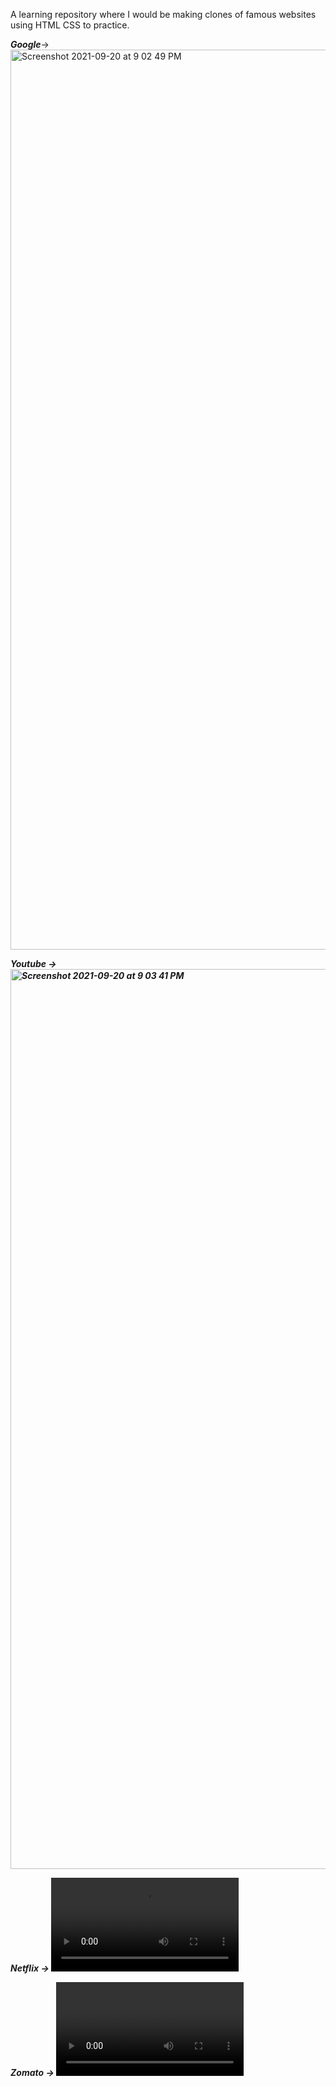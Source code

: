 A learning repository where I would be making clones of famous websites using HTML CSS to practice.

<strong><i>Google</i></strong>->
<img width="1440" alt="Screenshot 2021-09-20 at 9 02 49 PM" src="https://user-images.githubusercontent.com/78612380/134029969-1cd20c65-4f2c-498f-8dd6-7d2f11c46cca.png">



<strong><i>Youtube<i><strong> ->
<img width="1440" alt="Screenshot 2021-09-20 at 9 03 41 PM" src="https://user-images.githubusercontent.com/78612380/134030104-4b84d828-608c-42dc-b372-83bdd011518a.png">
  
  
  
<strong><i>Netflix<i><strong> ->
![Watch the video](https://user-images.githubusercontent.com/78612380/134826280-be774741-6ca1-4e98-bea4-b8dff74b00b0.mov)
  
<strong><i>Zomato<i><strong> -> 
![Watch the video](https://user-images.githubusercontent.com/78612380/134826265-5ed3428e-120c-493e-bc66-2d5c297e9de7.mov)









